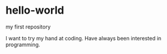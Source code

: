 # hello-world
my first repository

I want to try my hand at coding.
Have always been interested in programming.




